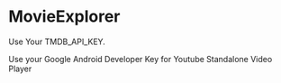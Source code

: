 # MovieExplorer

Use Your TMDB_API_KEY.

Use your Google Android Developer Key for Youtube Standalone Video Player
